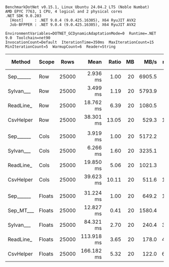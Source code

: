 ```

BenchmarkDotNet v0.15.1, Linux Ubuntu 24.04.2 LTS (Noble Numbat)
AMD EPYC 7763, 1 CPU, 4 logical and 2 physical cores
.NET SDK 9.0.203
  [Host]     : .NET 9.0.4 (9.0.425.16305), X64 RyuJIT AVX2
  Job-BFPPER : .NET 9.0.4 (9.0.425.16305), X64 RyuJIT AVX2

EnvironmentVariables=DOTNET_GCDynamicAdaptationMode=0  Runtime=.NET 9.0  Toolchain=net90  
InvocationCount=Default  IterationTime=350ms  MaxIterationCount=15  
MinIterationCount=5  WarmupCount=6  Reader=String  

```
| Method    | Scope  | Rows  | Mean       | Ratio | MB | MB/s   | ns/row | Allocated   | Alloc Ratio |
|---------- |------- |------ |-----------:|------:|---:|-------:|-------:|------------:|------------:|
| Sep______ | Row    | 25000 |   2.936 ms |  1.00 | 20 | 6905.5 |  117.4 |     1.26 KB |        1.00 |
| Sylvan___ | Row    | 25000 |   3.499 ms |  1.19 | 20 | 5793.9 |  140.0 |    10.71 KB |        8.51 |
| ReadLine_ | Row    | 25000 |  18.762 ms |  6.39 | 20 | 1080.5 |  750.5 | 73489.67 KB |   58,426.57 |
| CsvHelper | Row    | 25000 |  38.301 ms | 13.05 | 20 |  529.3 | 1532.0 |    19.95 KB |       15.86 |
|           |        |       |            |       |    |        |        |             |             |
| Sep______ | Cols   | 25000 |   3.919 ms |  1.00 | 20 | 5172.2 |  156.8 |     1.26 KB |        1.00 |
| Sylvan___ | Cols   | 25000 |   6.266 ms |  1.60 | 20 | 3235.1 |  250.7 |    10.72 KB |        8.51 |
| ReadLine_ | Cols   | 25000 |  19.850 ms |  5.06 | 20 | 1021.3 |  794.0 | 73489.71 KB |   58,336.02 |
| CsvHelper | Cols   | 25000 |  39.623 ms | 10.11 | 20 |  511.6 | 1584.9 | 21340.29 KB |   16,939.89 |
|           |        |       |            |       |    |        |        |             |             |
| Sep______ | Floats | 25000 |  31.224 ms |  1.00 | 20 |  649.2 | 1249.0 |     8.08 KB |        1.00 |
| Sep_MT___ | Floats | 25000 |  12.827 ms |  0.41 | 20 | 1580.4 |  513.1 |     68.8 KB |        8.52 |
| Sylvan___ | Floats | 25000 |  84.321 ms |  2.70 | 20 |  240.4 | 3372.8 |    18.96 KB |        2.35 |
| ReadLine_ | Floats | 25000 | 113.918 ms |  3.65 | 20 |  178.0 | 4556.7 |  73493.2 KB |    9,101.10 |
| CsvHelper | Floats | 25000 | 166.182 ms |  5.32 | 20 |  122.0 | 6647.3 | 22062.48 KB |    2,732.13 |
